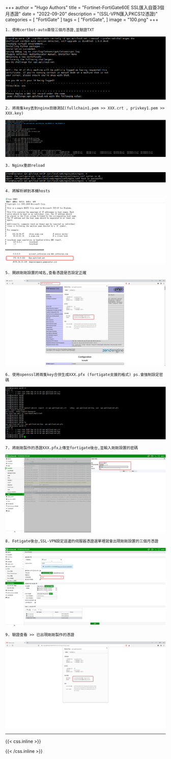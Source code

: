 +++
author = "Hugo Authors"
title = "Fortinet-FortiGate60E SSL匯入自簽3個月憑證"
date = "2022-09-20"
description = "(SSL-VPN匯入PKCS12憑證)"
categories = [
    "FortiGate"
]
tags = [
    "FortiGate",
]
image = "100.png"
+++


    1. 使用certbot-auto簽發三個月憑證,並驗證TXT
   ![](001.png)
   
    2. 將兩隻key丟到nginx目錄測試(fullchain1.pem >> XXX.crt , privkey1.pem >> XXX.key)
   ![](003.png)
   
    3. Nginx重啟reload
   ![](004.png)
   
    4. 將解析綁到本機hosts
   ![](005.png)
   
    5. 開啟剛剛設置的域名,查看憑證是否設定正確
   ![](006.png)
   
    6. 使用openssl將兩隻key合併生成XXX.pfx (fortigate支援的格式) ps.會強制設定密碼
   ![](007.png)
   
    7. 將剛剛製作的憑證XXX.pfx上傳至fortigate後台,並輸入剛剛設置的密碼
   ![](009.png)
   
    8. Fotigate後台,SSL-VPN設定這邊的伺服器憑證選單裡就會出現剛剛設置的三個月憑證
   ![](010.png)
   
    9. 驗證查看 >> 已出現剛剛製作的憑證
   ![](011.png)

***

{{< css.inline >}}
<style>
.emojify {
	font-family: Apple Color Emoji, Segoe UI Emoji, NotoColorEmoji, Segoe UI Symbol, Android Emoji, EmojiSymbols;
	font-size: 2rem;
	vertical-align: middle;
}
@media screen and (max-width:650px) {
  .nowrap {
    display: block;
    margin: 25px 0;
  }
}
</style>
{{< /css.inline >}}
